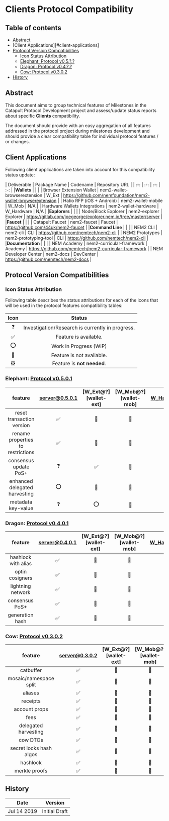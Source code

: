 # Clients Protocol Compatibility

## Table of contents

- [Abstract](#abstract)
- [Client Applications][#client-applications]
- [Protocol Version Compatibilities](#protocol-version-compatibilities)
  - [Icon Status Attribution](#icon-status-attribution)
  - [Elephant: Protocol v0.5.?.?](#elephant-protocol-v05)
  - [Dragon: Protocol v0.4.?.?](#dragon-protocol-v04)
  - [Cow: Protocol v0.3.0.2](#cow-protocol-v0302)
- [History](#history)	

## Abstract

This document aims to group technical features of Milestones in the Catapult Protocol Development project and assess/update status reports about specific **Clients** compatibility.

The document should provide with an easy aggregation of all features addressed in the protocol project during milestones development and should provide a clear compatibility table for individual protocol features / or changes.

## Client Applications

Following client applications are taken into account for this compatibility status update:

| Deliverable | Package Name | Codename | Repository URL |
| :-: | :-: | :-: | :-: |
|**Wallets** | | |
| Browser Extension Wallet | nem2-wallet-browserextension | W_Ext | https://github.com/nemfoundation/nem2-wallet-browserextension |
| Hatio RFP (iOS + Android) | nem2-wallet-mobile | W_Mob | N/A |
| Hardware Wallets Integrations | nem2-wallet-hardware | W_Hardware | N/A |
|**Explorers** | | |
| Node/Block Explorer | nem2-explorer | Explorer | https://gitlab.com/joegeorge/explorer.nem.io/tree/master/server |
|**Faucet** | | |
| Catapult Faucet | nem2-faucet | Faucet | https://github.com/44uk/nem2-faucet |
|**Command Line** | | |
| NEM2 CLI | nem2-cli | CLI | https://github.com/nemtech/nem2-cli |
| NEM2 Prototypes | nem2-prototyping-tool | CLI | https://github.com/nemtech/nem2-cli |
|**Documentation** | | |
| NEM Academy | nem2-curricular-framework | Academy | https://github.com/nemtech/nem2-curricular-framework |
| NEM Developer Center | nem2-docs | DevCenter | https://github.com/nemtech/nem2-docs |

## Protocol Version Compatibilities

### Icon Status Attribution

Following table describes the status attributions for each of the icons that will be used in the protocol features compatibility tables:

| Icon | Status |
| :-: | :-: |
| :question: | Investigation/Research is currently in progress. |
| :white_check_mark: | Feature is available. |
| :o: | Work in Progress (WIP) |
| :stop_sign: | Feature is not available. |
| :negative_squared_cross_mark: | Feature is **not needed**. |

### Elephant: [Protocol v0.5.0.1][server-0501]

| feature | [server@0.5.0.1][server-0501] | [W_Ext@?][wallet-ext] | [W_Mob@?][wallet-mob] | [W_Hardware@?][wallet-hardware] | [Explorer@?][explorer] | [Faucet@?][faucet] | [CLI@?][cli] |
| :-: | :-: | :-: | :-: | :-: | :-: | :-: | :-: |
| reset transaction version | :white_check_mark:  | :stop_sign:  | :stop_sign:  | :stop_sign:  | :stop_sign: | :stop_sign: | :stop_sign: |
| rename properties to restrictions | :white_check_mark:  | :stop_sign:  | :stop_sign:  | :stop_sign:  | :stop_sign: | :stop_sign: | :stop_sign: |
| consensus update PoS+ | :question:  | :white_check_mark:  | :stop_sign:  | :stop_sign:  | :stop_sign: | :stop_sign: | :stop_sign: |
| enhanced delegated harvesting | :o:  | :stop_sign:  | :stop_sign:  | :stop_sign:  | :stop_sign: | :stop_sign: | :stop_sign: |
| metadata key-value| :question: | :o:  | :stop_sign:  | :stop_sign:  | :stop_sign: | :stop_sign: | :stop_sign: |

### Dragon: [Protocol v0.4.0.1][server-0401]

| feature | [server@0.4.0.1][server-0401] | [W_Ext@?][wallet-ext] | [W_Mob@?][wallet-mob] | [W_Hardware@?][wallet-hardware] | [Explorer@?][explorer] | [Faucet@?][faucet] | [CLI@?][cli] |
| :-: | :-: | :-: | :-: | :-: | :-: | :-: | :-: |
| hashlock with alias | :white_check_mark:  | :stop_sign:  | :stop_sign:  | :stop_sign:  | :stop_sign: | :stop_sign: | :stop_sign: |
| optin cosigners | :white_check_mark: | :stop_sign:  | :stop_sign:  | :stop_sign:  | :stop_sign: | :stop_sign: | :stop_sign: |
| lightning network | :white_check_mark:  | :stop_sign:  | :stop_sign:  | :stop_sign:  | :stop_sign: | :stop_sign: | :stop_sign: |
| consensus PoS+ | :white_check_mark:  | :stop_sign:  | :stop_sign:  | :stop_sign:  | :stop_sign: | :stop_sign: | :stop_sign: |
| generation hash | :white_check_mark:  | :stop_sign:  | :stop_sign:  | :stop_sign:  | :stop_sign: | :stop_sign: | :stop_sign: |

### Cow: [Protocol v0.3.0.2][server-0302]

| feature | [server@0.3.0.2][server-0302] | [W_Ext@?][wallet-ext] | [W_Mob@?][wallet-mob] | [W_Hardware@?][wallet-hardware] | [Explorer@?][explorer] | [Faucet@?][faucet] | [CLI@?][cli] |
| :-: | :-: | :-: | :-: | :-: | :-: | :-: | :-: |
| catbuffer | :white_check_mark:  | :stop_sign:  | :stop_sign:  |  :stop_sign: | :stop_sign: | :stop_sign: | :stop_sign: |
| mosaic/namespace split | :white_check_mark:  | :stop_sign:  | :stop_sign:  | :stop_sign:  | :stop_sign: | :stop_sign: | :stop_sign: |
| aliases | :white_check_mark:  | :stop_sign:  | :stop_sign:  | :stop_sign:  | :stop_sign: | :stop_sign: | :stop_sign: |
| receipts | :white_check_mark:  | :stop_sign:  | :stop_sign:  | :stop_sign: | :stop_sign: | :stop_sign: | :stop_sign: |
| account props | :white_check_mark:  | :stop_sign:  | :stop_sign:  | :stop_sign:  | :stop_sign: | :stop_sign: | :stop_sign: |
| fees | :white_check_mark:  | :stop_sign:  | :stop_sign:  | :stop_sign: | :stop_sign: | :stop_sign: | :stop_sign: |
| delegated harvesting | :white_check_mark:  | :stop_sign:  | :stop_sign:  | :stop_sign:  | :stop_sign: | :stop_sign: | :stop_sign: |
| cow DTOs | :white_check_mark:  | :stop_sign:  | :stop_sign:  | :stop_sign:  |  :stop_sign: | :stop_sign: | :stop_sign: |
| secret locks hash algos | :white_check_mark:  | :stop_sign:  | :stop_sign:  | :stop_sign:  | :stop_sign: | :stop_sign: | :stop_sign: |
| hashlock | :white_check_mark:  | :stop_sign:  | :stop_sign:  | :stop_sign:  | :stop_sign: | :stop_sign: | :stop_sign: |
| merkle proofs | :white_check_mark:  | :stop_sign:  | :stop_sign:  | :stop_sign:  | :stop_sign: | :stop_sign: | :stop_sign: |

## History

| **Date**      | **Version**     |
| ------------- | --------------- |
| Jul 14 2019   | Initial Draft   |

[server-0501]: https://github.com/nemtech/catapult-server/releases/tag/v0.5.0.1
[server-0401]: https://github.com/nemtech/catapult-server/releases/tag/v0.4.0.1
[server-0302]: https://github.com/nemtech/catapult-server/releases/tag/v0.3.0.2
[wallet-extension]: https://github.com/nemfoundation/nem2-wallet-browserextension
[wallet-mobile]: #
[wallet-hardware]: #
[explorer]: https://gitlab.com/joegeorge/explorer.nem.io/tree/master/server
[faucet]: https://github.com/44uk/nem2-faucet
[cli]: https://github.com/nemtech/nem2-cli
